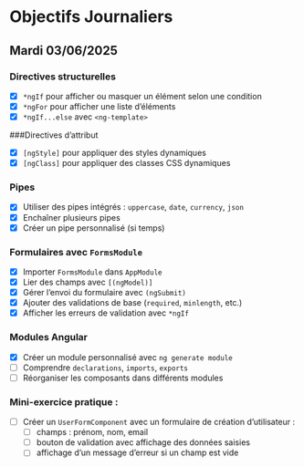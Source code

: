 # Objectifs Journaliers

## Mardi 03/06/2025

### Directives structurelles
  - [x] `*ngIf` pour afficher ou masquer un élément selon une condition
  - [x] `*ngFor` pour afficher une liste d’éléments
  - [x] `*ngIf...else` avec `<ng-template>`

###Directives d’attribut
  - [x] `[ngStyle]` pour appliquer des styles dynamiques
  - [x] `[ngClass]` pour appliquer des classes CSS dynamiques

### Pipes
  - [x] Utiliser des pipes intégrés : `uppercase`, `date`, `currency`, `json`
  - [x] Enchaîner plusieurs pipes
  - [x] Créer un pipe personnalisé (si temps)

### Formulaires avec `FormsModule`
  - [x] Importer `FormsModule` dans `AppModule`
  - [x] Lier des champs avec `[(ngModel)]`
  - [x] Gérer l’envoi du formulaire avec `(ngSubmit)`
  - [x] Ajouter des validations de base (`required`, `minlength`, etc.)
  - [x] Afficher les erreurs de validation avec `*ngIf`

### Modules Angular
  - [x] Créer un module personnalisé avec `ng generate module`
  - [ ] Comprendre `declarations`, `imports`, `exports`
  - [ ] Réorganiser les composants dans différents modules

### Mini-exercice pratique :
  - [ ] Créer un `UserFormComponent` avec un formulaire de création d’utilisateur :
    - [ ] champs : prénom, nom, email
    - [ ] bouton de validation avec affichage des données saisies
    - [ ] affichage d’un message d’erreur si un champ est vide
